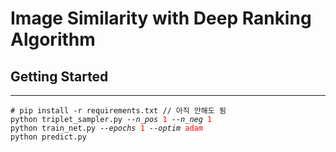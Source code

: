 Image Similarity with Deep Ranking Algorithm 
============================================ 


Getting Started 
--------------- 
<hr>
<pre>
<code># pip install -r requirements.txt // 아직 안해도 됨
python triplet_sampler.py <i>--n_pos</i> <font color="red">1</font> <i>--n_neg</i> <font color="red">1</font>   
python train_net.py <i>--epochs</i> <font color="red">1</font> <i>--optim</i> <font color="red">adam</font> 
python predict.py  
</pre>
</code>   

